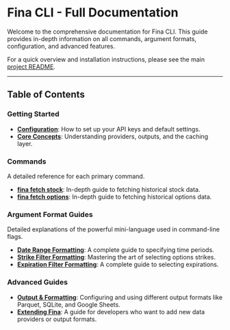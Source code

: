 # Fina CLI - Full Documentation

Welcome to the comprehensive documentation for Fina CLI. This guide provides in-depth information on all commands, argument formats, configuration, and advanced features.

For a quick overview and installation instructions, please see the main [project README](../README.md).

---

## Table of Contents

### Getting Started
* **[Configuration](./configuration.md)**: How to set up your API keys and default settings.
* **[Core Concepts](./core-concepts.md)**: Understanding providers, outputs, and the caching layer.

### Commands
A detailed reference for each primary command.
* **[fina fetch stock](./commands/fetch-stock.md)**: In-depth guide to fetching historical stock data.
* **[fina fetch options](./commands/fetch-options.md)**: In-depth guide to fetching historical options data.

### Argument Format Guides
Detailed explanations of the powerful mini-language used in command-line flags.
* **[Date Range Formatting](./guides/date-format.md)**: A complete guide to specifying time periods.
* **[Strike Filter Formatting](./guides/strike-filters.md)**: Mastering the art of selecting options strikes.
* **[Expiration Filter Formatting](./guides/expiration-filters.md)**: A complete guide to selecting expirations.

### Advanced Guides
* **[Output & Formatting](./guides/outputs.md)**: Configuring and using different output formats like Parquet, SQLite, and Google Sheets.
* **[Extending Fina](./guides/extending.md)**: A guide for developers who want to add new data providers or output formats.